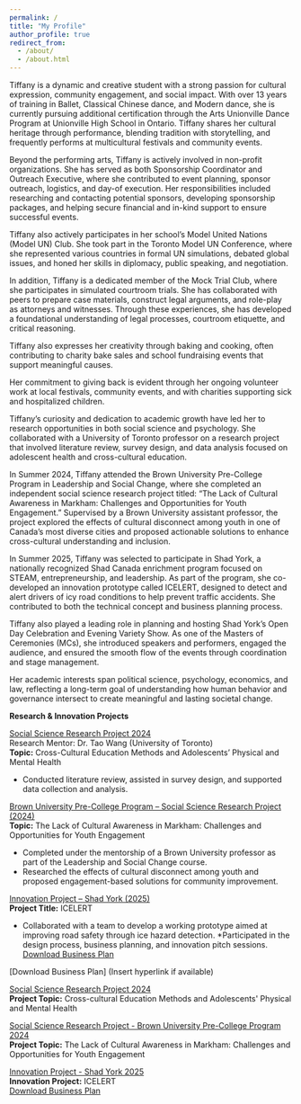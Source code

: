 ```yaml
---
permalink: /
title: "My Profile"
author_profile: true
redirect_from: 
  - /about/
  - /about.html
---
```


Tiffany is a dynamic and creative student with a strong passion for cultural expression, community engagement, and social impact. With over 13 years of training in Ballet, Classical Chinese dance, and Modern dance, she is currently pursuing additional certification through the Arts Unionville Dance Program at Unionville High School in Ontario. Tiffany shares her cultural heritage through performance, blending tradition with storytelling, and frequently performs at multicultural festivals and community events.

Beyond the performing arts, Tiffany is actively involved in non-profit organizations. She has served as both Sponsorship Coordinator and Outreach Executive, where she contributed to event planning, sponsor outreach, logistics, and day-of execution. Her responsibilities included researching and contacting potential sponsors, developing sponsorship packages, and helping secure financial and in-kind support to ensure successful events.

Tiffany also actively participates in her school’s Model United Nations (Model UN) Club. She took part in the Toronto Model UN Conference, where she represented various countries in formal UN simulations, debated global issues, and honed her skills in diplomacy, public speaking, and negotiation.

In addition, Tiffany is a dedicated member of the Mock Trial Club, where she participates in simulated courtroom trials. She has collaborated with peers to prepare case materials, construct legal arguments, and role-play as attorneys and witnesses. Through these experiences, she has developed a foundational understanding of legal processes, courtroom etiquette, and critical reasoning.

Tiffany also expresses her creativity through baking and cooking, often contributing to charity bake sales and school fundraising events that support meaningful causes.

Her commitment to giving back is evident through her ongoing volunteer work at local festivals, community events, and with charities supporting sick and hospitalized children.

Tiffany’s curiosity and dedication to academic growth have led her to research opportunities in both social science and psychology. She collaborated with a University of Toronto professor on a research project that involved literature review, survey design, and data analysis focused on adolescent health and cross-cultural education.

In Summer 2024, Tiffany attended the Brown University Pre-College Program in Leadership and Social Change, where she completed an independent social science research project titled:
“The Lack of Cultural Awareness in Markham: Challenges and Opportunities for Youth Engagement.”
Supervised by a Brown University assistant professor, the project explored the effects of cultural disconnect among youth in one of Canada’s most diverse cities and proposed actionable solutions to enhance cross-cultural understanding and inclusion.

In Summer 2025, Tiffany was selected to participate in Shad York, a nationally recognized Shad Canada enrichment program focused on STEAM, entrepreneurship, and leadership. As part of the program, she co-developed an innovation prototype called ICELERT, designed to detect and alert drivers of icy road conditions to help prevent traffic accidents. She contributed to both the technical concept and business planning process.

Tiffany also played a leading role in planning and hosting Shad York’s Open Day Celebration and Evening Variety Show. As one of the Masters of Ceremonies (MCs), she introduced speakers and performers, engaged the audience, and ensured the smooth flow of the events through coordination and stage management.

Her academic interests span political science, psychology, economics, and law, reflecting a long-term goal of understanding how human behavior and governance intersect to create meaningful and lasting societal change.

**Research & Innovation Projects**

<a href="https://tiffanyjtfu.github.io/TiffanyFu/teaching/SocialScienceResearchProject" target='_blank'>Social Science Research Project 2024</a>
<br>Research Mentor: Dr. Tao Wang (University of Toronto)
<br>**Topic:** Cross-Cultural Education Methods and Adolescents’ Physical and Mental Health
* Conducted literature review, assisted in survey design, and supported data collection and analysis.

<a href="https://tiffanyjtfu.github.io/TiffanyFu/teaching/SocialScienceResearchProject" target='_blank'>Brown University Pre-College Program – Social Science Research Project (2024)</a>
<br>**Topic:** The Lack of Cultural Awareness in Markham: Challenges and Opportunities for Youth Engagement
* Completed under the mentorship of a Brown University professor as part of the Leadership and Social Change course.
* Researched the effects of cultural disconnect among youth and proposed engagement-based solutions for community improvement.

<a href="https://tiffanyjtfu.github.io/TiffanyFu/teaching/SocialScienceResearchProject" target='_blank'>Innovation Project – Shad York (2025)</a>
<br>**Project Title:** ICELERT
* Collaborated with a team to develop a working prototype aimed at improving road safety through ice hazard detection.
*Participated in the design process, business planning, and innovation pitch sessions.
<br><a href="https://tiffanyjtfu.github.io/TiffanyFu/files/ICELERT - Business Plan.pdf" target="_blank" rel="noopener noreferrer">Download Business Plan</a>

[Download Business Plan] (Insert hyperlink if available)

<a href="https://tiffanyjtfu.github.io/TiffanyFu/teaching/SocialScienceResearchProject" target='_blank'>Social Science Research Project 2024</a>
<br>**Project Topic:** Cross-cultural Education Methods and Adolescents' Physical and Mental Health

<a href="https://tiffanyjtfu.github.io/TiffanyFu/teaching/SocialScienceResearchProject-1" target='_blank'>Social Science Research Project - Brown University Pre-College Program 2024</a>
<br>**Project Topic:** The Lack of Cultural Awareness in Markham: Challenges and Opportunities for Youth Engagement

<a href="https://tiffanyjtfu.github.io/TiffanyFu/teaching/InnovationProject" target='_blank'>Innovation Project - Shad York 2025</a>
<br>**Innovation Project:** ICELERT
<br><a href="https://tiffanyjtfu.github.io/TiffanyFu/files/ICELERT - Business Plan.pdf" target="_blank" rel="noopener noreferrer">Download Business Plan</a>


